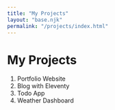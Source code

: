 ```yaml
---
title: "My Projects"
layout: "base.njk"
permalink: "/projects/index.html"
---
```


# My Projects

1. Portfolio Website  
2. Blog with Eleventy  
3. Todo App  
4. Weather Dashboard
